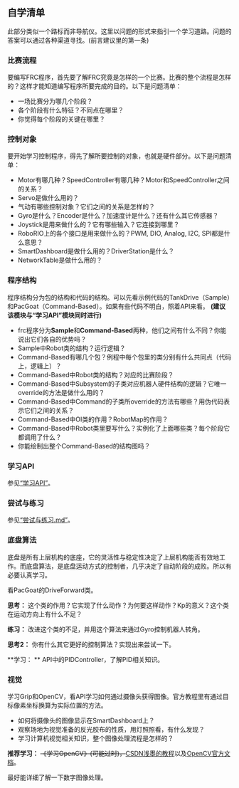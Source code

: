 ## 自学清单

此部分类似一个路标而非导航仪。这里以问题的形式来指引一个学习道路。问题的答案可以通过各种渠道寻找。(前言建议里的第一条)

### 比赛流程
要编写FRC程序，首先要了解FRC究竟是怎样的一个比赛。比赛的整个流程是怎样的？这样才能知道编写程序所要完成的目的。以下是问题清单：
- 一场比赛分为哪几个阶段？
- 各个阶段有什么特征？不同点在哪里？
- 你觉得每个阶段的关键在哪里？

### 控制对象
要开始学习控制程序，得先了解所要控制的对象，也就是硬件部分。以下是问题清单：

- Motor有哪几种？SpeedController有哪几种？Motor和SpeedController之间的关系？
- Servo是做什么用的？
- 气动有哪些控制对象？它们之间的关系是怎样的？
- Gyro是什么？Encoder是什么？加速度计是什么？还有什么其它传感器？
- Joystick是用来做什么的？它有哪些输入？它连接到哪里？
- RoboRIO上的各个接口是用来做什么的？PWM, DIO, Analog, I2C, SPI都是什么意思？
- SmartDashboard是做什么用的？DriverStation是什么？
- NetworkTable是做什么用的？

### 程序结构
程序结构分为包的结构和代码的结构。可以先看示例代码的TankDrive（Sample）和PacGoat（Command-Based）。如果有些代码不明白，照着API来看。 **(建议该模块与“学习API”模块同时进行)** 

- frc程序分为**Sample**和**Command-Based**两种，他们之间有什么不同？你能说出它们各自的优势吗？
- Sample中Robot类的结构？运行逻辑？
- Command-Based有哪几个包？例程中每个包里的类分别有什么共同点（代码上，逻辑上）？
- Command-Based中Robot类的结构？对应的比赛阶段？
- Command-Based中Subsystem的子类对应机器人硬件结构的逻辑？它唯一override的方法是做什么用的？
- Command-Based中Command的子类所override的方法有哪些？用伪代码表示它们之间的关系？
- Command-Based中OI类的作用？RobotMap的作用？
- Command-Based中Robot类里要写什么？实例化了上面哪些类？每个阶段它都调用了什么？
- 你能绘制出整个Command-Based的结构图吗？

### 学习API

参见[“学习API”](./学习API.md)。


### 尝试与练习

参见[“尝试与练习.md”](./尝试与练习.md)。


### 底盘算法
底盘是所有上层机构的底座，它的灵活性与稳定性决定了上层机构能否有效地工作。而底盘算法，是底盘运动方式的控制者，几乎决定了自动阶段的成败。所以有必要认真学习。

看PacGoat的DriveForward类。

**思考：** 这个类的作用？它实现了什么动作？为何要这样动作？Kp的意义？这个类在运动方向上有什么不足？

**练习：** 改进这个类的不足，并用这个算法来通过Gyro控制机器人转角。

**思考2：** 你有什么其它更好的控制算法？实现出来尝试一下。

 **学习： ** API中的PIDController，了解PID相关知识。

### 视觉
学习Grip和OpenCV，看API学习如何通过摄像头获得图像。官方教程里有通过目标像素坐标换算为实际位置的方法。

- 如何将摄像头的图像显示在SmartDashboard上？
- 观察场地为视觉准备的反光胶布的性质，用灯照照看，有什么发现？
- 学习计算机视觉相关知识，整个图像处理流程是怎样的？

**推荐学习：** ~~《学习OpenCV》(可能过时)，~~[CSDN浅墨的教程](http://m.blog.csdn.net/column/details?alias=opencv-tutorial)以及[OpenCV官方文档](http://docs.opencv.org/trunk/#gsc.tab=0)。

最好能详细了解一下数字图像处理。